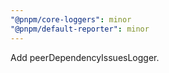 ```yaml
---
"@pnpm/core-loggers": minor
"@pnpm/default-reporter": minor
---
```


Add peerDependencyIssuesLogger.
